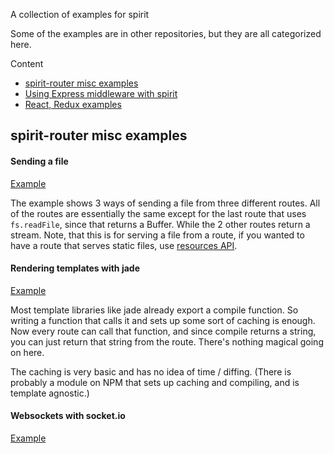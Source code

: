A collection of examples for spirit

Some of the examples are in other repositories, but they are all categorized here.

Content
- [spirit-router misc examples](#spirit-router-misc-examples)
- [Using Express middleware with spirit](#using-express-middleware-with-spirit)
- [React, Redux examples](#react-redux)

## spirit-router misc examples
#### Sending a file
[Example](https://github.com/spirit-js/spirit-router/blob/master/examples/sending_file.js)

The example shows 3 ways of sending a file from three different routes. All of the routes are essentially the same except for the last route that uses `fs.readFile`, since that returns a Buffer. While the 2 other routes return a stream. Note, that this is for serving a file from a route, if you wanted to have a route that serves static files, use [resources API](https://github.com/spirit-js/spirit-router/blob/master/docs/api/api.md#resources). 

#### Rendering templates with jade
[Example](https://github.com/spirit-js/spirit-router/tree/master/examples/rendering-templates)

Most template libraries like jade already export a compile function. So writing a function that calls it and sets up some sort of caching is enough. Now every route can call that function, and since compile returns a string, you can just return that string from the route. There's nothing magical going on here.

The caching is very basic and has no idea of time / diffing. (There is probably a module on NPM that sets up caching and compiling, and is template agnostic.)

#### Websockets with socket.io
[Example](https://github.com/spirit-js/spirit-router/tree/master/examples/socket.io-example)

The example takes the socket.io chat example as part of socket.io's tutorial, and uses spirit and spirit-router instead of Express.


## Using Express middleware with spirit

All these examples use [spirit-express](https://github.com/spirit-js/spirit-express).

__NOTE:__ spirit-express does not only support the examples below. It can support most Express middleware, the below are just examples written.

#### body-parser
[Example](https://github.com/spirit-js/spirit-express/blob/master/examples/body-parser.js)

The [body-parser](https://www.npmjs.com/package/body-parser) module. The example sets up a single POST / route, that will parse the request body. Use curl ex: `curl --data "a=123&b=hello" http://localhost:3009/` to see the data outputted back as JSON.

#### cookie-parser
[Example](https://github.com/spirit-js/spirit-express/blob/master/examples/cookie-parser.js)

For [cookie-parser](https://www.npmjs.com/package/cookie-parser) module. The example shows a a single GET / route that parses any cookies sent in the request. To see the example, you would have to modify your browser to send a cookie, or use curl ex: `curl http://localhost:3009 --cookie "Cho=Kim;Greet=Hello` to see the cookie outputted back.

#### express-session
[Example](https://github.com/spirit-js/spirit-express/blob/master/examples/express-session.js)

For [express-session](https://www.npmjs.com/package/express-session) module. The example shows a simple counter that incremenets on every GET / request. The counter uses cookie storage, so it persists. 

#### multer
[Example](https://github.com/spirit-js/spirit-express/blob/master/examples/multer.js)

For [multer](https://www.npmjs.com/package/multer) module. The example sets a route that delivers a form, and another route that handles POST from that form. When the POST route is triggered, it just returns back the form data as JSON.

#### passport
[Example](https://github.com/spirit-js/spirit-express/blob/master/examples/passport.js)

For [passport](https://www.npmjs.com/package/passport) module. In the example it uses LocalStrategy to auth, the auth is very basic as it's just an example. But the idea of how to set up passport is shown.

##### webpack-dev-middleware & webpack-hot-middleware
See [Server rendering in React, Redux section](#server-rendering-uses-react-redux-webpack).


## React, Redux

#### Server rendering (uses react, redux, webpack)
[Example](https://github.com/spirit-js/examples/tree/master/react/universal-redux)

This example comes from Redux's example [Universal](https://github.com/reactjs/redux/blob/master/docs/introduction/Examples.md#universal). It changes the use of Express to spirit with very little modification, webpack -dev and -hot middleware are wrapped with spirit-express to work.
